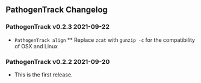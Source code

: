 PathogenTrack Changelog
--------------------------
### PathogenTrack v0.2.3 2021-09-22
- `PathogenTrack align`
** Replace `zcat` with `gunzip -c` for the compatibility of OSX and Linux

### PathogenTrack v0.2.2 2021-09-20
- This is the first release.
